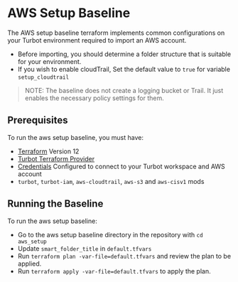 # AWS Setup Baseline

The AWS setup baseline terraform implements common configurations on your Turbot environment required to import an AWS account.

  - Before importing, you should determine a folder structure that is suitable for your environment.
  - If you wish to enable cloudTrail, Set the default value to `true` for variable `setup_cloudtrail`

> NOTE: The baseline does not create a logging bucket or Trail. It just enables the necessary policy settings for them.


## Prerequisites

To run the aws setup baseline, you must have:

  - [Terraform](https://www.terraform.io) Version 12
  - [Turbot Terraform Provider](https://github.com/turbotio/terraform-provider-turbot)
  - [Credentials](https://turbot.com/v5/docs/reference/cli/installation#setup-your-turbot-credentials) Configured to connect to your Turbot workspace and AWS account
  - `turbot`, `turbot-iam`, `aws-cloudtrail`, `aws-s3` and `aws-cisv1` mods


## Running the Baseline

To run the aws setup baseline:

  - Go to the aws setup baseline directory in the repository with `cd aws_setup`
  - Update `smart_folder_title` in `default.tfvars`
  - Run `terraform plan -var-file=default.tfvars` and review the plan to be applied.
  - Run `terraform apply -var-file=default.tfvars` to apply the plan.